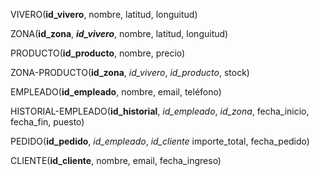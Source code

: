 VIVERO(**id_vivero**, nombre, latitud, longuitud)

ZONA(**id_zona**, **_id_vivero_**, nombre, latitud, longuitud)

PRODUCTO(**id_producto**, nombre, precio)

ZONA-PRODUCTO(**id_zona**, _id_vivero_, _id_producto_, stock)

EMPLEADO(**id_empleado**, nombre, email, teléfono)

HISTORIAL-EMPLEADO(**id_historial**, _id_empleado_, _id_zona_, fecha_inicio, fecha_fin, puesto)

PEDIDO(**id_pedido**, _id_empleado_, _id_cliente_ importe_total, fecha_pedido)

CLIENTE(**id_cliente**, nombre, email, fecha_ingreso)
